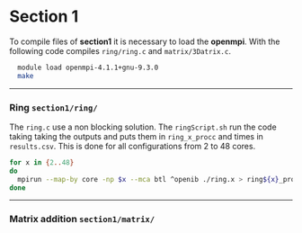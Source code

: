 # Section 1

To compile files of __section1__ it is necessary to load the __openmpi__. With the following code compiles `ring/ring.c`  and  `matrix/3Datrix.c`.

```bash
  module load openmpi-4.1.1+gnu-9.3.0
  make
```
---

### Ring `section1/ring/`

The `ring.c` use a non blocking solution. The `ringScript.sh` run the code taking taking the outputs and puts them in `ring_x_procc` and times in `results.csv`. This is done for all configurations from 2 to 48 cores.
```bash
for x in {2..48}
do
  mpirun --map-by core -np $x --mca btl ^openib ./ring.x > ring${x}_procc
done
```
---
### Matrix addition `section1/matrix/`
